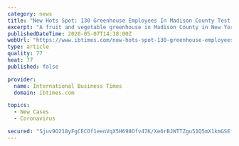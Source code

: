 ```yaml
---
category: news
title: "New Hots Spot: 130 Greenhouse Employees In Madison County Test Positive For Coronavirus"
excerpt: "A fruit and vegetable greenhouse in Madison County in New York is turning into another coronavirus hot spot, with more than 100 of its employees falling ill from the virus. The On"
publishedDateTime: 2020-05-07T14:38:00Z
webUrl: "https://www.ibtimes.com/new-hots-spot-130-greenhouse-employees-madison-county-test-positive-coronavirus-2972070"
type: article
quality: 77
heat: 77
published: false

provider:
  name: International Business Times
  domain: ibtimes.com

topics:
  - New Cases
  - Coronavirus

secured: "Sjuv9O218yFgCECOf1eenVqX5H698Ofv47K/Xe6rBJWTTZgu51Q5mX1kmGSEfZLhgmWwgVivMq8rGpUg5I+38/RnCE9ReACSZnDJ/Q0d/5wlIHzxmtB6s2aRyzRfgMoIC1pI9f4Z44m5vzZ+aP0oY73PlRbib0VyvyKoYiTIUXmup/8YS+uevhWn3r8nF2vg0YeOG1EMtc4gk5QzkTeSZ+ELBpSHisgNytsptGsUTqEwi+RA7LRoQYGxsUvm9ccqSOnW0E9CcpeUbWYHv+bjmiCud3ZzT4mcXcI5orSLcCNj0nRjmOn2cvO0XMo/wdmGXkXj3Psw7Qt3Yr/xhj+l5j2eCWk1AY160CMiGAhKT/c8I4lv4v7bo5zAwpHrIVt3ph7XXOkgiEVn8C0ueZVSx2V1Om00J7KnN5B0YGglbYSeblq7qTehqzTWcTTnzxlmZQq9h8gnNb49xuSNIM+S8m59JjjCTiFpbTS5VEce+BU=;l0NhqyFrMn7iHbUL56ctJg=="
---
```


